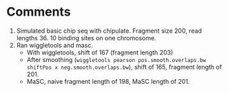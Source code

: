 # Comments

1. Simulated basic chip seq with chipulate. Fragment size 200, read lengths 36. 10 binding sites on one chromosome.
2. Ran wiggletools and masc.
    * With wiggletools, shift of 167 (fragment length 203)
    * After smoothing (`wiggletools pearson pos.smooth.overlaps.bw shiftPos x neg.smooth.overlaps.bw`), shift of 165, fragment length of 201.
    * MaSC, naive fragment length of 198, MaSC length of 201.
